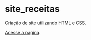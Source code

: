 # site_receitas
Criação de site utilizando HTML e CSS.

[Acesse a pagina](https://viniciusdeab.github.io/site_receitas/).
